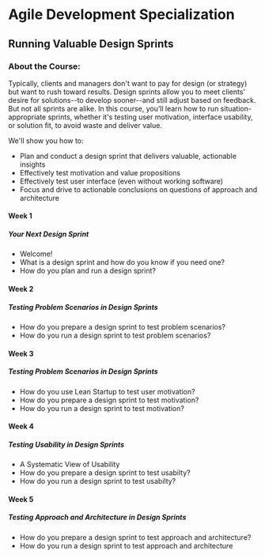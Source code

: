 # Agile Development Specialization
## Running Valuable Design Sprints
### About the Course:
Typically, clients and managers don't want to pay for design (or strategy) but want to rush toward results. Design sprints allow you to meet clients' desire for solutions--to develop sooner--and still adjust based on feedback. But not all sprints are alike. In this course, you’ll learn how to run situation-appropriate sprints, whether it's testing user motivation, interface usability, or solution fit, to avoid waste and deliver value.

We'll show you how to:
- Plan and conduct a design sprint that delivers valuable, actionable insights
- Effectively test motivation and value propositions
- Effectively test user interface (even without working software)
- Focus and drive to actionable conclusions on questions of approach and architecture

#### Week 1
##### Your Next Design Sprint
- Welcome!
- What is a design sprint and how do you know if you need one?
- How do you plan and run a design sprint?

#### Week 2
##### Testing Problem Scenarios in Design Sprints
- How do you prepare a design sprint to test problem scenarios?
- How do you run a design sprint to test problem scenarios?

#### Week 3
##### Testing Problem Scenarios in Design Sprints
- How do you use Lean Startup to test user motivation?
- How do you prepare a design sprint to test motivation?
- How do you run a design sprint to test motivation?

#### Week 4
##### Testing Usability in Design Sprints
- A Systematic View of Usability
- How do you prepare a design sprint to test usabilty?
- How do you run a design sprint to test usabilty?

#### Week 5
##### Testing Approach and Architecture in Design Sprints
- How do you prepare a design sprint to test approach and architecture?
- How do you run a design sprint to test approach and architecture
